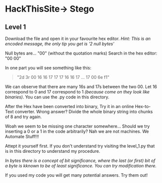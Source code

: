 
# HackThisSite-> Stego
## Level 1

Download the file and open it in your favourite hex editor.
*Hint: This is an encoded message, the only tip you get is '2 null bytes'*

Null bytes are... "00" (without the quotation marks)
Search in the hex editor: "00 00"

In one part you will see something like this:
>    "2d 3r 00 16 16 17 17 17 16 16 17 ... 17 00 6e f1"

We can observe that there are many 16s and 17s between the two 00.
Let 16 correspond to 0 and 17 correspond to 1 *(because come on they look like binaries)*. You can use the .py code in this directory.

After the Hex have been converted into binary, Try it in an online Hex-to-Text converter.
Wrong answer?
Divide the whole binary string into chunks of 8 and try again.



Woah we seem to be missing one character somewhere...
Should we try inserting a 0 or a 1 in the code arbitrarily? Nah we are not machines. We Automate Stuff!!!

Attept it yourself first. If you don't understand try visiting the level_1.py that is in this directory to understand my procedure.

*In bytes there is a concept of bit significance, where the last (or first) bit of a byte is kknown to be of least significance. You can try modification there.*


If you used my code you will get many potential answers. Try them out!
